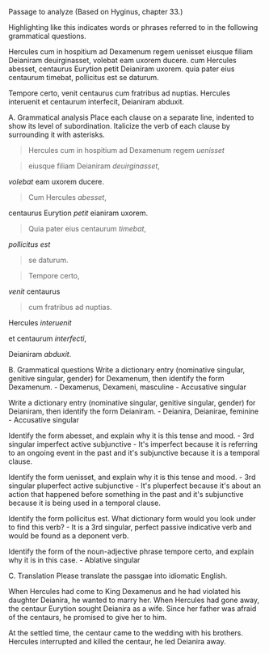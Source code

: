 Passage to analyze
(Based on Hyginus, chapter 33.)

Highlighting like this indicates words or phrases referred to in the following grammatical questions.

Hercules cum in hospitium ad Dexamenum regem uenisset eiusque filiam Deianiram deuirginasset, 
volebat eam uxorem ducere. cum Hercules abesset, centaurus Eurytion petit Deianiram uxorem. 
quia pater eius centaurum timebat, pollicitus est se daturum.

Tempore certo, venit centaurus cum fratribus ad nuptias. Hercules interuenit et centaurum interfecit, Deianiram abduxit.

A. Grammatical analysis
Place each clause on a separate line, indented to show its level of subordination. 
Italicize the verb of each clause by surrounding it with asterisks. 

>Hercules cum in hospitium ad Dexamenum regem *uenisset* 

>eiusque filiam Deianiram *deuirginasset*,

*volebat* eam uxorem ducere.

>Cum Hercules *abesset*,

centaurus Eurytion *petit* eianiram uxorem.

>Quia pater eius centaurum *timebat*, 

*pollicitus est* 

>se daturum.

>Tempore certo, 

*venit* centaurus 

>cum fratribus ad nuptias. 

Hercules *interuenit* 

et centaurum *interfecti*, 

Deianiram *abduxit*. 

B. Grammatical questions
Write a dictionary entry (nominative singular, genitive singular, gender) for Dexamenum, then identify the form Dexamenum. - Dexamenus, Dexameni, masculine - Accusative singular

Write a dictionary entry (nominative singular, genitive singular, gender) for Deianiram, then identify the form Deianiram. - Deianira, Deianirae, feminine - Accusative singular

Identify the form abesset, and explain why it is this tense and mood. - 3rd singular imperfect  active subjunctive - It's imperfect because it is referring to an ongoing event in the past and it's subjunctive because it is a temporal clause.

Identify the form uenisset, and explain why it is this tense and mood. - 3rd singular pluperfect  active subjunctive - It's pluperfect because it's about an action that happened before something in the past and it's subjunctive because it is being used in a temporal clause.

Identify the form pollicitus est. What dictionary form would you look under to find this verb? - It is a 3rd singular, perfect passive indicative verb and would be found as a deponent verb.

Identify the form of the noun-adjective phrase tempore certo, and explain why it is in this case. - Ablative singular

C. Translation
Please translate the passgae into idiomatic English.

When Hercules had come to King Dexamenus and he had violated his daughter Deianira, he wanted to marry her. When Hercules had gone away, the centaur Eurytion sought Deianira as a wife. Since her father was afraid of the centaurs, he promised to give her to him. 

At the settled time, the centaur came to the wedding with his brothers. Hercules interrupted and killed the centaur, he led Deianira away. 
